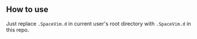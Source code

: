 ## How to use

Just replace `.SpaceVim.d` in current user's root directory with `.SpaceVim.d` in this repo.